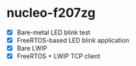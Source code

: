 # nucleo-f207zg

- [x] Bare-metal LED blink test
- [x] FreeRTOS-based LED blink application
- [x] Bare LWIP
- [x] FreeRTOS + LWIP TCP client
